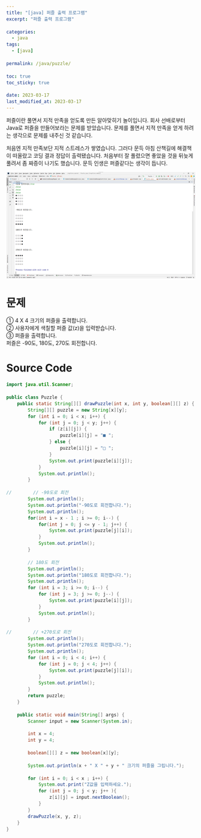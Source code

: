 ```yaml
---
title: "[java] 퍼즐 출력 프로그램"
excerpt: "퍼즐 출력 프로그램"

categories:
  - java
tags:
  - [java]

permalink: /java/puzzle/

toc: true
toc_sticky: true

date: 2023-03-17
last_modified_at: 2023-03-17
---
```


퍼즐이란 풀면서 지적 만족을 얻도록 만든 알아맞히기 놀이입니다. 회사 선배로부터 Java로 퍼즐을 만들어보라는 문제를 받았습니다. 문제를 풀면서 지적 만족을 얻게 하려는 생각으로 문제를 내주신 것 같습니다.

처음엔 지적 만족보단 지적 스트레스가 쌓였습니다. 그러다 문득 아침 산책길에 해결책이 떠올랐고 코딩 결과 정답이 출력됐습니다. 처음부터 잘 풀렸으면 좋았을 것을 뒤늦게 풀려서 좀 짜증이 나기도 했습니다. 문득 인생은 퍼즐같다는 생각이 듭니다.

![puzzle](/assets/images/posts_img/puzzle.png)

# 문제

① 4 X 4 크기의 퍼즐을 출력합니다.<br />
② 사용자에게 색칠할 퍼즐 값(z)을 입력받습니다.<br />
③ 퍼즐을 출력합니다.<br />
퍼즐은 -90도, 180도, 270도 회전합니다.

# Source Code

```java
import java.util.Scanner;

public class Puzzle {
    public static String[][] drawPuzzle(int x, int y, boolean[][] z) {
        String[][] puzzle = new String[x][y];
        for (int i = 0; i < x; i++) {
            for (int j = 0; j < y; j++) {
                if (z[i][j]) {
                    puzzle[i][j] = "■ ";
                } else {
                    puzzle[i][j] = "□ ";
                }
                System.out.print(puzzle[i][j]);
            }
            System.out.println();
        }

//        // -90도로 회전
        System.out.println();
        System.out.println("-90도로 회전합니다.");
        System.out.println();
        for(int i = x - 1 ; i >= 0; i--) {
            for(int j = 0; j <= y - 1; j++) {
                System.out.print(puzzle[j][i]);
            }
            System.out.println();
        }

        // 180도 회전
        System.out.println();
        System.out.println("180도로 회전합니다.");
        System.out.println();
        for (int i = 3; i >= 0; i--) {
            for (int j = 3; j >= 0; j--) {
                System.out.print(puzzle[i][j]);
            }
            System.out.println();
        }

//        // +270도로 회전
        System.out.println();
        System.out.println("270도로 회전합니다.");
        System.out.println();
        for (int i = 0; i < 4; i++) {
            for (int j = 0; j < 4; j++) {
                System.out.print(puzzle[j][i]);
            }
            System.out.println();
        }
        return puzzle;
    }

    public static void main(String[] args) {
        Scanner input = new Scanner(System.in);

        int x = 4;
        int y = 4;

        boolean[][] z = new boolean[x][y];

        System.out.println(x + " X " + y + " 크기의 퍼즐을 그립니다.");

        for (int i = 0; i < x ; i++) {
            System.out.print("Z값을 입력하세요.");
            for (int j = 0; j < y; j++ ){
                z[i][j] = input.nextBoolean();
            }
        }
        drawPuzzle(x, y, z);
    }
}

```
